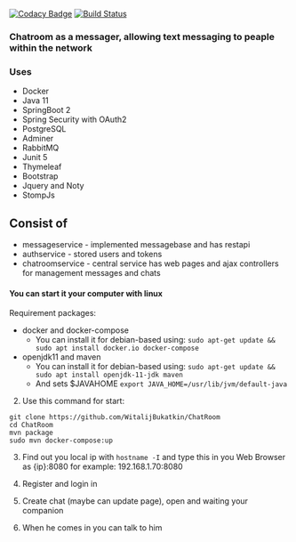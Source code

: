 [![Codacy Badge](https://api.codacy.com/project/badge/Grade/a2310159d5a64dffa44e1d669ade18a3)](https://www.codacy.com/manual/WitalijBukatkin/ChatRoom?utm_source=github.com&amp;utm_medium=referral&amp;utm_content=WitalijBukatkin/ChatRoom&amp;utm_campaign=Badge_Grade)
[![Build Status](https://travis-ci.org/WitalijBukatkin/ChatRoom.svg?branch=master)](https://travis-ci.org/WitalijBukatkin/ChatRoom)

### Chatroom as a messager, allowing text messaging to peaple within the network 

### Uses
- Docker
- Java 11
- SpringBoot 2
- Spring Security with OAuth2
- PostgreSQL
- Adminer
- RabbitMQ
- Junit 5
- Thymeleaf
- Bootstrap
- Jquery and Noty
- StompJs

## Consist of
- messageservice - implemented messagebase and has restapi
- authservice - stored users and tokens
- chatroomservice - central service has web pages and ajax controllers for management messages and chats

#### You can start it your computer with linux

Requirement packages:
 - docker and docker-compose
	- You can install it for debian-based using:
	```sudo apt-get update && sudo apt install docker.io docker-compose```
 - openjdk11 and maven
	- You can install it for debian-based using:
	```sudo apt-get update && sudo apt install openjdk-11-jdk maven```
	- And sets $JAVAHOME
	```export JAVA_HOME=/usr/lib/jvm/default-java```


2. Use this command for start:
```
git clone https://github.com/WitalijBukatkin/ChatRoom
cd ChatRoom
mvn package
sudo mvn docker-compose:up
```
3. Find out you local ip with `hostname -I`
and type this in you Web Browser as {ip}:8080 for example: 192.168.1.70:8080

4. Register and login in
5. Create chat (maybe can update page), open and waiting your companion
6. When he comes in you can talk to him

